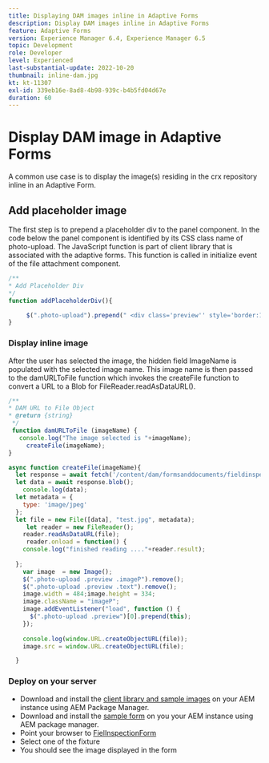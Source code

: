 ```yaml
---
title: Displaying DAM images inline in Adaptive Forms
description: Display DAM images inline in Adaptive Forms
feature: Adaptive Forms
version: Experience Manager 6.4, Experience Manager 6.5
topic: Development
role: Developer
level: Experienced
last-substantial-update: 2022-10-20
thumbnail: inline-dam.jpg
kt: kt-11307
exl-id: 339eb16e-8ad8-4b98-939c-b4b5fd04d67e
duration: 60
---
```

# Display DAM image in Adaptive Forms

A common use case is to display the image(s) residing in the crx repository inline in an Adaptive Form. 

## Add placeholder image

The first step is to prepend a placeholder div to the panel component. In the code below the panel component is identified by its CSS class name of photo-upload. The JavaScript function is part of client library that is associated with the adaptive forms. This function is called in initialize event of the file attachment component.

```javascript
/**
* Add Placeholder Div
*/
function addPlaceholderDiv(){

     $(".photo-upload").prepend(" <div class='preview'' style='border:1px dotted;height:225px;width:175px;text-align:center'><br><br><div class='text'>The Image will appear here</div></div><br>");
}
```

### Display inline image

After the user has selected the image, the hidden field ImageName is populated with the selected image name. This image name is then passed to the damURLToFile function which invokes the createFile function to  convert a URL to a Blob for FileReader.readAsDataURL(). 

```javascript
/**
* DAM URL to File Object
* @return {string} 
 */
 function damURLToFile (imageName) {
   console.log("The image selected is "+imageName);
     createFile(imageName);
}

```

``` javascript
async function createFile(imageName){
  let response = await fetch('/content/dam/formsanddocuments/fieldinspection/images/'+imageName);
  let data = await response.blob();
    console.log(data);
  let metadata = {
    type: 'image/jpeg'
  };
  let file = new File([data], "test.jpg", metadata);
     let reader = new FileReader();
    reader.readAsDataURL(file);
     reader.onload = function() {
    console.log("finished reading ...."+reader.result);
    
  };
    var image  = new Image();
    $(".photo-upload .preview .imageP").remove();
    $(".photo-upload .preview .text").remove();
    image.width = 484;image.height = 334;
    image.className = "imageP";
    image.addEventListener("load", function () {
      $(".photo-upload .preview")[0].prepend(this);
    });
    
    console.log(window.URL.createObjectURL(file));
    image.src = window.URL.createObjectURL(file);

  }

```

### Deploy on your server

* Download and install the [client library and sample images](assets/InlineDAMImage.zip) on your AEM instance using AEM Package Manager.
* Download and install the [sample form](assets/FieldInspectionForm.zip) on you your AEM instance using AEM package manager.
* Point your browser to [FielInspectionForm](http://localhost:4502/content/dam/formsanddocuments/fieldinspection/fieldinspection/jcr:content?wcmmode=disabled)
* Select one of the fixture
* You should see the image displayed in the form
